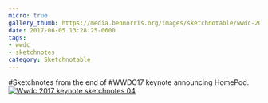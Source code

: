 ```yaml
---
micro: true
gallery_thumb: https://media.bennorris.org/images/sketchnotable/wwdc-2017/wwdc-2017-keynote-sketchnotes-04.jpg
date: 2017-06-05 13:28:25-0600
tags:
- wwdc
- sketchnotes
category: Sketchnotable
---
```


#Sketchnotes from the end of #WWDC17 keynote announcing HomePod. [![Wwdc 2017 keynote sketchnotes 04](https://media.bennorris.org/images/sketchnotable/wwdc-2017/wwdc-2017-keynote-sketchnotes-04.jpg)](https://media.bennorris.org/images/sketchnotable/wwdc-2017/wwdc-2017-keynote-sketchnotes-04.jpg)